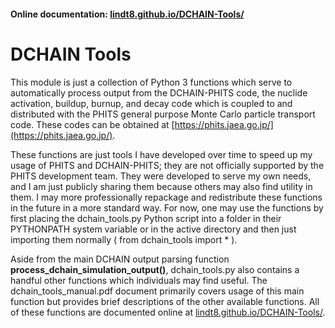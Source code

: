 #### Online documentation: [lindt8.github.io/DCHAIN-Tools/](https://lindt8.github.io/DCHAIN-Tools/)

# DCHAIN Tools

This module is just a collection of Python 3 functions which serve to automatically process output from the DCHAIN-PHITS code, the nuclide activation, buildup, burnup, and decay code which is coupled to and distributed with the PHITS general purpose Monte Carlo particle transport code. These codes can be obtained at [https://phits.jaea.go.jp/](https://phits.jaea.go.jp/).

These functions are just tools I have developed over time to speed up my usage of PHITS and DCHAIN-PHITS; they are not officially supported by the PHITS development team.  They were developed to serve my own needs, and I am just publicly sharing them because others may also find utility in them.  I may more professionally repackage and redistribute these functions in the future in a more standard way.  For now, one may use the functions by first placing the dchain_tools.py Python script into a folder in their PYTHONPATH system variable or in the active directory and then just importing them normally ( from dchain_tools import * ).

Aside from the main DCHAIN output parsing function **process_dchain_simulation_output()**, dchain_tools.py also contains a handful other functions which individuals may find useful.  The dchain_tools_manual.pdf document primarily covers usage of this main function but provides brief descriptions of the other available functions.  All of these functions are documented online at [lindt8.github.io/DCHAIN-Tools/](https://lindt8.github.io/DCHAIN-Tools/).
